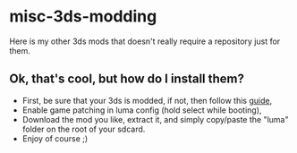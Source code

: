 # misc-3ds-modding
Here is my other 3ds mods that doesn't really require a repository just for them.

## Ok, that's cool, but how do I install them?
- First, be sure that your 3ds is modded, if not, then follow this [guide](https://3ds.hacks.guide/),
- Enable game patching in luma config (hold select while booting),
- Download the mod you like, extract it, and simply copy/paste the "luma" folder on the root of your sdcard.
- Enjoy of course ;)
